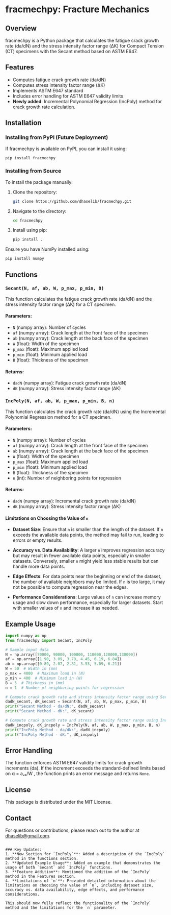 # fracmechpy: Fracture Mechanics

## Overview
fracmechpy is a Python package that calculates the fatigue crack growth rate (da/dN) and the stress intensity factor range (ΔK) for Compact Tension (CT) specimens with the Secant method based on ASTM E647.

## Features
- Computes fatigue crack growth rate (da/dN)
- Computes stress intensity factor range (ΔK)
- Implements ASTM E647 standard
- Includes error handling for ASTM E647 validity limits
- **Newly added**: Incremental Polynomial Regression (IncPoly) method for crack growth rate calculation.

## Installation
### Installing from PyPI (Future Deployment)
If fracmechpy is available on PyPI, you can install it using:
```bash
pip install fracmechpy
```

### Installing from Source
To install the package manually:
1. Clone the repository:
   ```bash
   git clone https://github.com/dhaselib/fracmechpy.git
   ```
2. Navigate to the directory:
   ```bash
   cd fracmechpy
   ```
3. Install using pip:
   ```bash
   pip install .
   ```

Ensure you have NumPy installed using:
```bash
pip install numpy
```

## Functions

### `Secant(N, af, ab, W, p_max, p_min, B)`
This function calculates the fatigue crack growth rate (da/dN) and the stress intensity factor range (ΔK) for a CT specimen.

#### Parameters:
- `N` (numpy array): Number of cycles
- `af` (numpy array): Crack length at the front face of the specimen
- `ab` (numpy array): Crack length at the back face of the specimen
- `W` (float): Width of the specimen
- `p_max` (float): Maximum applied load
- `p_min` (float): Minimum applied load
- `B` (float): Thickness of the specimen

#### Returns:
- `dadN` (numpy array): Fatigue crack growth rate (da/dN)
- `dK` (numpy array): Stress intensity factor range (ΔK)

### `IncPoly(N, af, ab, W, p_max, p_min, B, n)`
This function calculates the crack growth rate (da/dN) using the Incremental Polynomial Regression method for a CT specimen.

#### Parameters:
- `N` (numpy array): Number of cycles
- `af` (numpy array): Crack length at the front face of the specimen
- `ab` (numpy array): Crack length at the back face of the specimen
- `W` (float): Width of the specimen
- `p_max` (float): Maximum applied load
- `p_min` (float): Minimum applied load
- `B` (float): Thickness of the specimen
- `n` (int): Number of neighboring points for regression

#### Returns:
- `dadN` (numpy array): Incremental crack growth rate (da/dN)
- `dK` (numpy array): Stress intensity factor range (ΔK)

#### Limitations on Choosing the Value of `n`
- **Dataset Size**: Ensure that `n` is smaller than the length of the dataset. If `n` exceeds the available data points, the method may fail to run, leading to errors or empty results.
  
- **Accuracy vs. Data Availability**: A larger `n` improves regression accuracy but may result in fewer available data points, especially in smaller datasets. Conversely, smaller `n` might yield less stable results but can handle more data points.

- **Edge Effects**: For data points near the beginning or end of the dataset, the number of available neighbors may be limited. If `n` is too large, it may not be possible to compute regression near the edges.

- **Performance Considerations**: Large values of `n` can increase memory usage and slow down performance, especially for larger datasets. Start with smaller values of `n` and increase it as needed.


## Example Usage
```python
import numpy as np
from fracmechpy import Secant, IncPoly

# Sample input data
N = np.array([70000, 90000, 100000, 110000,120000,130000])
af = np.array([1.90, 3.09, 3.78, 4.45, 6.19, 6.84])
ab = np.array([0.89, 2.07, 2.81, 3.53, 5.09, 6.21])
W = 50  # Width in (mm)
p_max = 4000  # Maximum load in (N)
p_min = 400  # Minimum load in (N)
B = 5  # Thickness in (mm)
n = 1  # Number of neighboring points for regression

# Compute crack growth rate and stress intensity factor range using Secant method
dadN_secant, dK_secant = Secant(N, af, ab, W, p_max, p_min, B)
print("Secant Method - da/dN:", dadN_secant)
print("Secant Method - dK:", dK_secant)

# Compute crack growth rate and stress intensity factor range using IncPoly method
dadN_incpoly, dK_incpoly = IncPoly(N, af, ab, W, p_max, p_min, B, n)
print("IncPoly Method - da/dN:", dadN_incpoly)
print("IncPoly Method - dK:", dK_incpoly)

```

## Error Handling
The function enforces ASTM E647 validity limits for crack growth increments (da). If the increment exceeds the standard-defined limits based on α = aᵥₑ/W , the function prints an error message and returns `None`.

## License
This package is distributed under the MIT License.

## Contact
For questions or contributions, please reach out to the author at dhaselib@gmail.com.
```

### Key Updates:
1. **New Section for `IncPoly`**: Added a description of the `IncPoly` method in the functions section.
2. **Updated Example Usage**: Added an example that demonstrates the usage of both `Secant` and `IncPoly` functions.
3. **Feature Addition**: Mentioned the addition of the `IncPoly` method in the Features section.
4. **Limitations of `n`**: Provided detailed information about the limitations on choosing the value of `n`, including dataset size, accuracy vs. data availability, edge effects, and performance considerations.

This should now fully reflect the functionality of the `IncPoly` method and the limitations for the `n` parameter.
